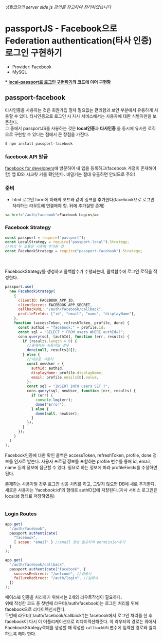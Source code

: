 _생활코딩의 server side js 강의를 참고하여 정리하였습니다_

# passportJS - Facebook으로 Federation authentication(타사 인증) 로그인 구현하기

- Provider: Facebook
- MySQL

**\* [local-passport로 로그인 구현하기](passport-local-로그인-구현하기.md)의 코드에 이어 구현함**
<br/>

## passport-facebook

타사인증을 사용하는 것은 회원가입 절차 필요없는 편리함과 보안 부분에서 유용하게 사용할 수 있다. 타사인증으로 로그인 시 자사 서비스에서는 사용자에 대한 식별자만을 보존한다.<br/>
그 중에서 passportJS를 사용하는 것은 **local인증**과 **타사인증** 을 동시에 유사한 로직으로 구현할 수 있다는 점에서 큰 장점을 가진다.

```
$ npm install passport-facebook
```

### facebook API 발급

[facebook for developers](https://developers.facebook.com/)에 방문하여 내 앱을 등록하고(facebook 계정이 존재해야 함) 앱 ID와 시크릿 키를 확인한다. 비밀키는 절대 유출하면 안되므로 주의!

### 준비

- html 로그인 form에 아래의 코드와 같이 링크를 추가한다(facebook으로 로그인 처리하는 라우트에 연결해야 함. 뒤에 추가설명 존재)

```html
<a href="/auth/facebook">Facebook Login</a>
```

### Facebook Strategy

```js
const passport = require("passport");
const LocalStrategy = require("passport-local").Strategy;
//위의 두 모듈은 기존에 추가한 것
const FacebookStrategy = require("passport-facebook").Strategy;
```

<br/><br/>
FacebookStrategy를 생성하고 콜백함수가 수행되는데, 콜백함수에 로그인 로직을 작성한다.

```js
passport.use(
  new FacebookStrategy(
    {
      clientID: FACEBOOK_APP_ID,
      clientSecret: FACEBOOK_APP_SECRET,
      callbackURL: "/auth/facebook/callback",
      profileFields: ["id", "email", "name", "displayName"],
    },
    function (accessToken, refreshToken, profile, done) {
      const authId = "facebook:" + profile.id;
      const sql = "SELECT * FROM users WHERE authId=?";
      conn.query(sql, [authId], function (err, results) {
        if (results.length > 0) {
          //존재하는 사용자일 경우
          done(null, results[0]);
        } else {
          //새로운 사용자
          const newUser = {
            authId: authId,
            displayName: profile.displayName,
            email: profile.emails[0].value,
          };
          const sql = "INSERT INTO users SET ?";
          conn.query(sql, newUser, function (err, results) {
            if (err) {
              console.log(err);
              done("Error");
            } else {
              done(null, newUser);
            }
          });
        }
      });
    }
  )
);
```

Facebook인증에 대한 확인 콜백은 accessToken, refreshToken, profile, done 정보를 인자로 받는다. 사용자 프로필 정보를 포함하는 profile 변수를 통해 id, email, name 등의 정보에 접근할 수 있다. 필요로 하는 정보에 따라 profileFields를 수정하면 된다.<br/>

존재하는 사용자일 경우 로그인 성공 처리를 하고, 그렇지 않으면 DB에 새로 추가한다. 새로운 사용자는 'facebook:id'의 형태로 authID값에 저장된다.(자사 서비스 로그인은 local:id 형태로 저장하였음) <br/><br/>

### Login Routes

```js
app.get(
  "/auth/facebook",
  passport.authenticate(
    "facebook",
    { scope: "email" } //email 정보 필요하여 permission추가
  )
);

app.get(
  "/auth/facebook/callback",
  passport.authenticate("facebook", {
    successRedirect: "/welcome", //성공시
    failureRedirect: "/auth/login", //실패시
  })
);
```

페이스북 인증을 처리하기 위해서는 2개의 라우트작성이 필요하다. <br/>위에 작성한 코드 중 첫번째 라우터(/auth/facebook)는 로그인 처리를 위해 facebook으로 리다이렉션시킨다. <br/>두번째 라우터('/auth/facebook/callback')는 facebook에서 로그인 처리를 한 후 facebook이 다시 이 어플리케이션으로 리다이렉션해준다. 이 라우터의 경로는 위에서 FacebookStrategy객체를 생성할 때 작성한 `callbackURL`변수에 입력한 경로와 일치하도록 해야 한다.
